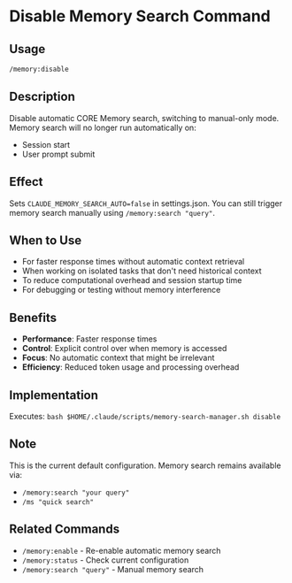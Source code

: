 # Disable Memory Search Command

## Usage

```bash
/memory:disable
```

## Description

Disable automatic CORE Memory search, switching to manual-only mode. Memory search will no longer run automatically on:
- Session start
- User prompt submit

## Effect

Sets `CLAUDE_MEMORY_SEARCH_AUTO=false` in settings.json. You can still trigger memory search manually using `/memory:search "query"`.

## When to Use

- For faster response times without automatic context retrieval
- When working on isolated tasks that don't need historical context  
- To reduce computational overhead and session startup time
- For debugging or testing without memory interference

## Benefits

- **Performance**: Faster response times
- **Control**: Explicit control over when memory is accessed
- **Focus**: No automatic context that might be irrelevant
- **Efficiency**: Reduced token usage and processing overhead

## Implementation

Executes: `bash $HOME/.claude/scripts/memory-search-manager.sh disable`

## Note

This is the current default configuration. Memory search remains available via:
- `/memory:search "your query"`
- `/ms "quick search"`

## Related Commands

- `/memory:enable` - Re-enable automatic memory search
- `/memory:status` - Check current configuration  
- `/memory:search "query"` - Manual memory search